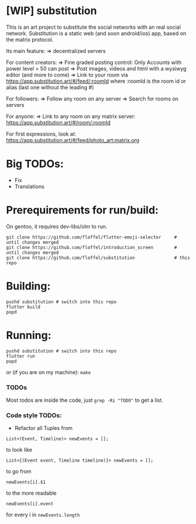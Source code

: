 # [WIP] substitution 
This is an art project to substitute the social networks with an real social network.
Substitution is a static web (and soon android/ios) app, based on the matrix protocol.

Its main feature:
=> decentralized servers

For content creators:
=> Fine graded posting control: Only Accounts with power level > 50 can post
=> Post images, videos and html with a wysiwyg editor (and more to come)
=> Link to your room via https://app.substitution.art/#/feed/:roomId where :roomId is the room id or alias (last one without the leading #)

For followers:
=> Follow any room on any server
=> Search for rooms on servers

For anyone:
=> Link to any room on any matrix server:
https://app.substitution.art/#/room/:roomId

For first expressions, look at: https://app.substitution.art/#/feed/photo_art:matrix.org

# Big TODOs:
- Fix 
- Translations

# Prerequirements for run/build:
On gentoo, it requires dev-libs/olm to run.
```
git clone https://github.com/floffel/flutter-emoji-selector     # until changes merged
git clone https://github.com/floffel/introduction_screen        # until changes merged
git clone https://github.com/floffel/substitution               # this repo
```

# Building:
```
pushd substitution # switch into this repo
flutter build
popd
```

# Running:
```
pushd substitution # switch into this repo
flutter run
popd
```

or (if you are on my machine): ```make```


### TODOs
Most todos are inside the code, just ```grep -Ri "TODO"``` to get a list.

### Code style TODOs:
- Refactor all Tuples from
```
List<(Event, Timeline)> newEvents = [];
```
to look like
```
List<{(Event event, Timeline timeline)}> newEvents = [];
```
to go from
```
newEvents[i].$1
```
to the more readable
```
newEvents[i].event
```
for every i in ```newEvents.length```
